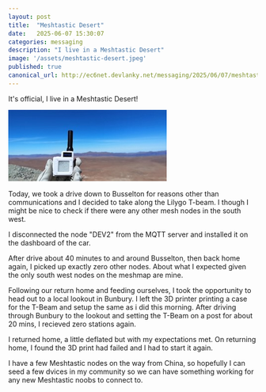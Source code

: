 ```yaml
---
layout: post
title:  "Meshtastic Desert"
date:   2025-06-07 15:30:07
categories: messaging
description: "I live in a Meshtastic Desert"
image: '/assets/meshtastic-desert.jpeg'
published: true
canonical_url: http://ec6net.devlanky.net/messaging/2025/06/07/meshtastic-desert.html
---
```


It's official, I live in a Meshtastic Desert!

![Meshtastic Desert](/assets/meshtastic-desert.jpeg)

Today, we took a drive down to Busselton for reasons other than communications and I decided to take along the Lilygo T-beam. I though I might be nice to check if there were any other mesh nodes in the south west.

I disconnected the node "DEV2" from the MQTT server and installed it on the dashboard of the car.

After drive about 40 minutes to and around Busselton, then back home again, I picked up exactly zero other nodes. About what I expected given the only south west nodes on the meshmap are mine.

Following our return home and feeding ourselves, I took the opportunity to head out to a local lookout in Bunbury. I left the 3D printer printing a case for the T-Beam and setup the same as i did this morning. After driving through Bunbury to the lookout and setting the T-Beam on a post for about 20 mins, I recieved zero stations again.

I returned home, a little deflated but with my expectations met. On returning home, I found the 3D print had failed and I had to start it again.

I have a few Meshtastic nodes on the way from China, so hopefully I can seed a few dvices in my community so we can have something working for any new Meshtastic noobs to connect to.
